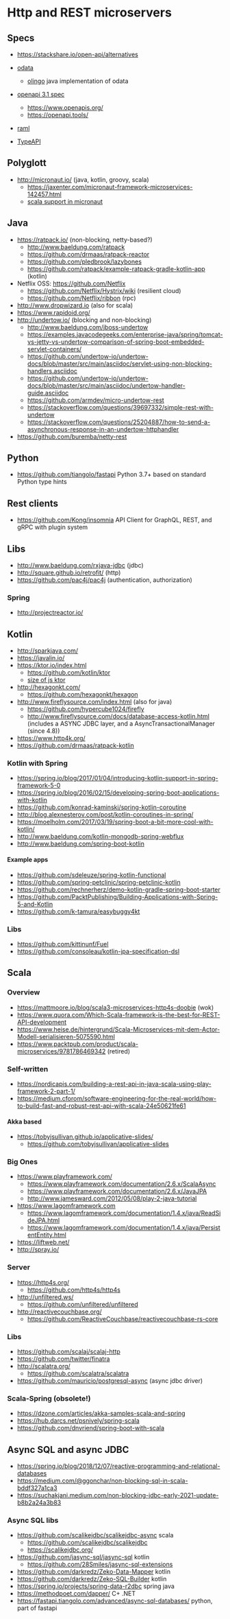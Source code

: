 # Http and REST microservers

## Specs

* https://stackshare.io/open-api/alternatives

* [odata](https://www.odata.org/)
  + [olingo](https://olingo.apache.org/) java implementation of odata
* [openapi 3.1 spec](https://swagger.io/specification/)
  + https://www.openapis.org/
  + https://openapi.tools/
* [raml](https://raml.org/)
* [TypeAPI](https://typeapi.org/)

## Polyglott

* http://micronaut.io/ (java, kotlin, groovy, scala)
  + https://jaxenter.com/micronaut-framework-microservices-142457.html
  + [scala support in micronaut](https://github.com/micronaut-projects/micronaut-core/wiki/Scala-Support)

## Java

* https://ratpack.io/ (non-blocking, netty-based?)
  + http://www.baeldung.com/ratpack
  + https://github.com/drmaas/ratpack-reactor
  + https://github.com/pledbrook/lazybones
  + https://github.com/ratpack/example-ratpack-gradle-kotlin-app (kotlin)
* Netflix OSS: https://github.com/Netflix
  + https://github.com/Netflix/Hystrix/wiki (resilient cloud)
  + https://github.com/Netflix/ribbon (rpc)
* http://www.dropwizard.io (also for scala)
* https://www.rapidoid.org/
* http://undertow.io/ (blocking and non-blocking)
  + http://www.baeldung.com/jboss-undertow
  + https://examples.javacodegeeks.com/enterprise-java/spring/tomcat-vs-jetty-vs-undertow-comparison-of-spring-boot-embedded-servlet-containers/
  + https://github.com/undertow-io/undertow-docs/blob/master/src/main/asciidoc/servlet-using-non-blocking-handlers.asciidoc
  + https://github.com/undertow-io/undertow-docs/blob/master/src/main/asciidoc/undertow-handler-guide.asciidoc
  + https://github.com/armdev/micro-undertow-rest
  + https://stackoverflow.com/questions/39697332/simple-rest-with-undertow
  + https://stackoverflow.com/questions/25204887/how-to-send-a-asynchronous-response-in-an-undertow-httphandler
* https://github.com/buremba/netty-rest

## Python

* https://github.com/tiangolo/fastapi Python 3.7+ based on standard Python type hints

## Rest clients

* https://github.com/Kong/insomnia API Client for GraphQL, REST, and gRPC with plugin system
  
## Libs

* http://www.baeldung.com/rxjava-jdbc (jdbc)
* http://square.github.io/retrofit/ (http)
* https://github.com/pac4j/pac4j (authentication, authorization)

### Spring

* http://projectreactor.io/

## Kotlin

* http://sparkjava.com/
* https://javalin.io/
* https://ktor.io/index.html
  + https://github.com/kotlin/ktor
  + [size of js ktor](https://youtrack.jetbrains.com/issue/KTOR-1084)
* http://hexagonkt.com/
  + https://github.com/hexagonkt/hexagon
* http://www.fireflysource.com/index.html (also for java)
  + https://github.com/hypercube1024/firefly
  + http://www.fireflysource.com/docs/database-access-kotlin.html 
    (includes a ASYNC JDBC layer, and a AsyncTransactionalManager (since 4.8))
* https://www.http4k.org/
* https://github.com/drmaas/ratpack-kotlin
  
### Kotlin with Spring

* https://spring.io/blog/2017/01/04/introducing-kotlin-support-in-spring-framework-5-0
* https://spring.io/blog/2016/02/15/developing-spring-boot-applications-with-kotlin
* https://github.com/konrad-kaminski/spring-kotlin-coroutine
* http://blog.alexnesterov.com/post/kotlin-coroutines-in-spring/
* https://moelholm.com/2017/03/19/spring-boot-a-bit-more-cool-with-kotlin/
* http://www.baeldung.com/kotlin-mongodb-spring-webflux
* http://www.baeldung.com/spring-boot-kotlin

#### Example apps

* https://github.com/sdeleuze/spring-kotlin-functional
* https://github.com/spring-petclinic/spring-petclinic-kotlin
* https://github.com/rechnerherz/demo-kotlin-gradle-spring-boot-starter
* https://github.com/PacktPublishing/Building-Applications-with-Spring-5-and-Kotlin
* https://github.com/k-tamura/easybuggy4kt

### Libs 

* https://github.com/kittinunf/Fuel
* https://github.com/consoleau/kotlin-jpa-specification-dsl

## Scala

### Overview

* https://mattmoore.io/blog/scala3-microservices-http4s-doobie (wok)
* https://www.quora.com/Which-Scala-framework-is-the-best-for-REST-API-development
* https://www.heise.de/hintergrund/Scala-Microservices-mit-dem-Actor-Modell-serialisieren-5075590.html
* https://www.packtpub.com/product/scala-microservices/9781786469342 (retired)

### Self-written

* https://nordicapis.com/building-a-rest-api-in-java-scala-using-play-framework-2-part-1/
* https://medium.cforom/software-engineering-for-the-real-world/how-to-build-fast-and-robust-rest-api-with-scala-24e50621fe61

#### Akka based

* https://tobyjsullivan.github.io/applicative-slides/
  + https://github.com/tobyjsullivan/applicative-slides

### Big Ones

* https://www.playframework.com/
  + https://www.playframework.com/documentation/2.6.x/ScalaAsync
  + https://www.playframework.com/documentation/2.6.x/JavaJPA
  + http://www.jamesward.com/2012/05/08/play-2-java-tutorial
* https://www.lagomframework.com
  + https://www.lagomframework.com/documentation/1.4.x/java/ReadSideJPA.html
  + https://www.lagomframework.com/documentation/1.4.x/java/PersistentEntity.html
* https://liftweb.net/
* http://spray.io/

### Server

* https://http4s.org/
  + https://github.com/http4s/http4s
* http://unfiltered.ws/
  + https://github.com/unfiltered/unfiltered
* http://reactivecouchbase.org/
  + https://github.com/ReactiveCouchbase/reactivecouchbase-rs-core
  
### Libs

* https://github.com/scalaj/scalaj-http
* https://github.com/twitter/finatra
* http://scalatra.org/
  + https://github.com/scalatra/scalatra
* https://github.com/mauricio/postgresql-async (async jdbc driver)
  
### Scala-Spring (obsolete!)

* https://dzone.com/articles/akka-samples-scala-and-spring
* https://hub.darcs.net/psnively/spring-scala
* https://github.com/dnvriend/spring-boot-with-scala


## Async SQL and async JDBC

* https://spring.io/blog/2018/12/07/reactive-programming-and-relational-databases
* https://medium.com/@ggonchar/non-blocking-sql-in-scala-bddf327a1ca3
* https://suchakjani.medium.com/non-blocking-jdbc-early-2021-update-b8b2a24a3b83
### Async SQL libs

* https://github.com/scalikejdbc/scalikejdbc-async scala
  + https://github.com/scalikejdbc/scalikejdbc
  + https://scalikejdbc.org/
* https://github.com/jasync-sql/jasync-sql kotlin
  + https://github.com/28Smiles/jasync-sql-extensions
* https://github.com/darkredz/Zeko-Data-Mapper kotlin
* https://github.com/darkredz/Zeko-SQL-Builder kotlin
* https://spring.io/projects/spring-data-r2dbc spring java
* https://methodpoet.com/dapper/ C+ .NET
* https://fastapi.tiangolo.com/advanced/async-sql-databases/ python, part of fastapi
